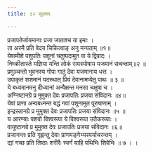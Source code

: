 ```yaml
---
title: ३२ सूक्तम्

---
```

प्रजापतेर्जायमानाः प्रजा जाताश्च या इमाः ।  
ता अस्मै प्रति वेदय चिकित्वाङ् अनु मन्यताम् ॥१॥  
येषामीशे पशुपतिः पशूनां चतुष्पदामुत वा ये द्विपादः ।  
निष्क्रीतास्ते यज्ञिया यन्ति लोकं रायस्पोषाय यजमानं सचन्ताम्॥२ ॥  
प्रमुञ्चन्तो भुवनस्य गोपा गातुं देवा यजमानाय धत्त ।  
उपाकृतं शशमानं यदस्थात् प्रियं देवानामप्येतु पाथः ॥ ३ ॥  
ये बध्यमानमनु दीध्यानां अन्वैक्षन्त मनसा चक्षुषा च ।  
अग्निष्टानग्रे प्र मुमुक्त देवः प्रजापतिः प्रजया संविदानः ॥४॥  
येषां प्राणा अन्वबध्नन्त बद्धं गवां पशूनामुत पूरुषाणाम् ।  
इन्द्रस्तानग्रे प्र मुमुक्त देवः प्रजापतिः प्रजया संविदानः ॥५ ॥  
य आरण्याः पशवो विश्वरूपा ये विश्वरूपा उतैकरूपाः ।  
वायुष्टानग्रे प्र मुमुक्त देवः प्रजापतिः प्रजया संविदानः ॥६॥  
प्रजानन्तः प्रति गृह्णन्तु देवाः प्राणमङ्गेभ्यस्पर्याचरन्तम् ।  
द्यां गच्छ प्रति तिष्ठाः शरीरैः स्वर्गं याहि पथिभिः शिवेभिः ॥ ७ । ।  
  